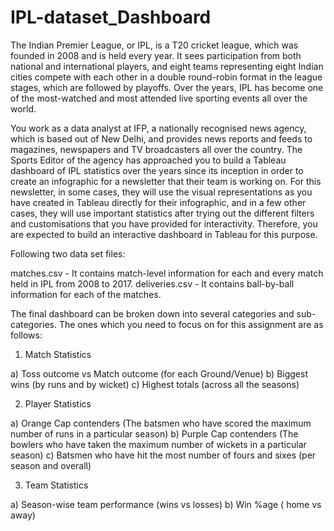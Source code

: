 # IPL-dataset_Dashboard

The Indian Premier League, or IPL, is a T20 cricket league, which was founded in 2008 and is held every year. It sees participation from both national and international players, and eight teams representing eight Indian cities compete with each other in a double round-robin format in the league stages, which are followed by playoffs. Over the years, IPL has become one of the most-watched and most attended live sporting events all over the world.

You work as a data analyst at IFP, a nationally recognised news agency, which is based out of New Delhi, and provides news reports and feeds to magazines, newspapers and TV broadcasters all over the country. The Sports Editor of the agency has approached you to build a Tableau dashboard of IPL statistics over the years since its inception in order to create an infographic for a newsletter that their team is working on. For this newsletter, in some cases, they will use the visual representations as you have created in Tableau directly for their infographic, and in a few other cases, they will use important statistics after trying out the different filters and customisations that you have provided for interactivity. Therefore, you are expected to build an interactive dashboard in Tableau for this purpose.

Following two data set files:

matches.csv - It contains match-level information for each and every match held in IPL from 2008 to 2017.
deliveries.csv - It contains ball-by-ball information for each of the matches.

The final dashboard can be broken down into several categories and sub-categories. The ones which you need to focus on for this assignment are as follows:

1. Match Statistics

a) Toss outcome vs Match outcome (for each Ground/Venue)
b) Biggest wins (by runs and by wicket)
c) Highest totals (across all the seasons)
 

2. Player Statistics

a) Orange Cap contenders (The batsmen who have scored the maximum number of runs in a particular season)
b) Purple Cap contenders (The bowlers who have taken the maximum number of wickets in a particular season)
c) Batsmen who have hit the most number of fours and sixes (per season and overall)

3. Team Statistics

a) Season-wise team performance (wins vs losses)
b) Win %age ( home vs away)
